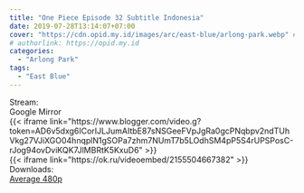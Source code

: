 ```yaml
---
title: "One Piece Episode 32 Subtitle Indonesia"
date: 2019-07-28T13:14:07+07:00
cover: "https://cdn.opid.my.id/images/arc/east-blue/arlong-park.webp" # Optional, cover
# authorlink: https://opid.my.id
categories:
  - "Arlong Park"
tags:
  - "East Blue"
---
```

<div class="ui menu violet borderless inverted">
  <div class="header item active">
        Stream:
    </div>
  <a class="active item" data-tab="google">
    <i class="google drive icon"></i> Google
  </a>
  <a class="item nounderline" data-tab="mirror">
    <i class="odnoklassniki icon"></i> Mirror
  </a>
</div>
<div class="ui bottom attached tab segment active" style="border:0 !important;" data-tab="google">
{{< iframe link="https://www.blogger.com/video.g?token=AD6v5dxg6ICorIJLJumAItbE87sNSGeeFVpJgRa0gcPNqbpv2ndTUhVkg27VJiXGO04hnqplN1gSOPa7zhm7NUmT7b5LOdhSM4pP5S4rUPSPosC-rJog94ovDviKQK7JlMBRtK5KxuD6" >}}
</div>
<div class="ui bottom attached tab segment" style="border:0 !important;" data-tab="mirror">
{{< iframe link="https://ok.ru/videoembed/2155504667382" >}}
</div>
<div class="ui menu violet borderless inverted">
  <div class="header item active">
        Downloads:
    </div>
  <a class="item nounderline" href="https://ouo.io/1ZC3xe" target="_blank" rel="dofollow"><i class="google drive icon"></i>
    Average 480p</a>
</div>